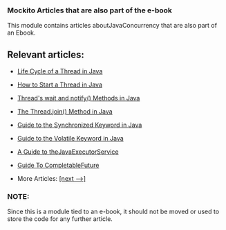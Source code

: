 ### Mockito Articles that are also part of the e-book

This module contains articles aboutJavaConcurrency that are also part of an Ebook.

## Relevant articles:

- [Life Cycle of a Thread in Java](docs/Java_Thread_LifeCycle.md)
- [How to Start a Thread in Java](docs/Java_StartThread.md)
- [Thread's wait and notify() Methods in Java](docs/Java_Wait_Notify.md)
- [The Thread.join() Method in Java](docs/Java_Thread_Join.md)
- [Guide to the Synchronized Keyword in Java](docs/Java_Synchronized.md)
- [Guide to the Volatile Keyword in Java](docs/Java_Volatile.md)
- [A Guide to theJavaExecutorService](docs/Java_ExecutorService.md)
- [Guide To CompletableFuture](docs/Java_CompletableFuture.md)

- More Articles: [[next -->]](../java-concurrency-basic-1/README.md)

### NOTE:

Since this is a module tied to an e-book, it should not be moved or used to store the code for any further article.